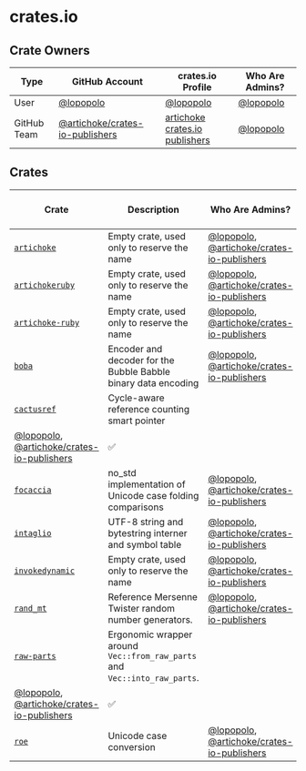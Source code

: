 # crates.io

## Crate Owners

| Type        | GitHub Account                    | crates.io Profile                | Who Are Admins? |
| ----------- | --------------------------------- | -------------------------------- | --------------- |
| User        | [@lopopolo]                       | [@lopopolo][crates.io-lopopolo]  | [@lopopolo]     |
| GitHub Team | [@artichoke/crates-io-publishers] | [artichoke crates.io publishers] | [@lopopolo]     |

[@lopopolo]: https://github.com/lopopolo
[crates.io-lopopolo]: https://crates.io/users/lopopolo
[@artichoke/crates-io-publishers]:
  https://github.com/orgs/artichoke/teams/crates-io-publishers
[artichoke crates.io publishers]:
  https://crates.io/teams/github:artichoke:crates-io-publishers

## Crates

| Crate                                          | Description                                                               | Who Are Admins?                                | Has Team Owner? | Crate Reservation? |
| ---------------------------------------------- | ------------------------------------------------------------------------- | ---------------------------------------------- | --------------- | ------------------ |
| [`artichoke`]                                  | Empty crate, used only to reserve the name                                | [@lopopolo], [@artichoke/crates-io-publishers] | ✅              | ✅                 |
| [`artichokeruby`]                              | Empty crate, used only to reserve the name                                | [@lopopolo], [@artichoke/crates-io-publishers] | ✅              | ✅                 |
| [`artichoke-ruby`]                             | Empty crate, used only to reserve the name                                | [@lopopolo], [@artichoke/crates-io-publishers] | ✅              | ✅                 |
| [`boba`]                                       | Encoder and decoder for the Bubble Babble binary data encoding            | [@lopopolo], [@artichoke/crates-io-publishers] | ✅              |                    |
| [`cactusref`]                                  | Cycle-aware reference counting smart pointer                              |
| [@lopopolo], [@artichoke/crates-io-publishers] | ✅                                                                        |                                                |
| [`focaccia`]                                   | no_std implementation of Unicode case folding comparisons                 | [@lopopolo], [@artichoke/crates-io-publishers] | ✅              |                    |
| [`intaglio`]                                   | UTF-8 string and bytestring interner and symbol table                     | [@lopopolo], [@artichoke/crates-io-publishers] | ✅              |                    |
| [`invokedynamic`]                              | Empty crate, used only to reserve the name                                | [@lopopolo], [@artichoke/crates-io-publishers] | ✅              | ✅                 |
| [`rand_mt`]                                    | Reference Mersenne Twister random number generators.                      | [@lopopolo], [@artichoke/crates-io-publishers] | ✅              |                    |
| [`raw-parts`]                                  | Ergonomic wrapper around `Vec::from_raw_parts` and `Vec::into_raw_parts`. |
| [@lopopolo], [@artichoke/crates-io-publishers] | ✅                                                                        |                                                |
| [`roe`]                                        | Unicode case conversion                                                   | [@lopopolo], [@artichoke/crates-io-publishers] | ✅              |                    |

[`artichoke`]: https://crates.io/crates/artichoke
[`artichokeruby`]: https://crates.io/crates/artichokeruby
[`artichoke-ruby`]: https://crates.io/crates/artichoke-ruby
[`boba`]: https://crates.io/crates/boba
[`cactusref`]: https://crates.io/crates/cactusref
[`focaccia`]: https://crates.io/crates/focaccia
[`intaglio`]: https://crates.io/crates/intaglio
[`invokedynamic`]: https://crates.io/crates/invokedynamic
[`rand_mt`]: https://crates.io/crates/rand_mt
[`raw-parts`]: https://crates.io/crates/raw-parts
[`roe`]: https://crates.io/crates/roe
